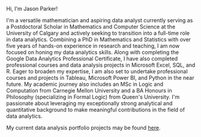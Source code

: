 Hi, I'm Jason Parker! 

I'm a versatile mathematician and aspiring data analyst currently serving as a Postdoctoral Scholar in Mathematics and Computer Science at the University of Calgary and actively seeking to transition into a full-time role in data analytics. Combining a PhD in Mathematics and Statistics with over five years of hands-on experience in research and teaching, I am now focused on honing my data analytics skills. Along with completing the Google Data Analytics Professional Certificate, I have also completed professional courses and data analysis projects in Microsoft Excel, SQL, and R. Eager to broaden my expertise, I am also set to undertake professional courses and projects in Tableau, Microsoft Power BI, and Python in the near future. My academic journey also includes an MSc in Logic and Computation from Carnegie Mellon University and a BA Honours in Philosophy (specializing in Formal Logic) from Queen's University. I'm passionate about leveraging my exceptionally strong analytical and quantitative background to make meaningful contributions in the field of data analytics.

My current data analysis portfolio projects may be found [here](https://github.com/jasonparker1991/DataAnalysisPortfolioProjects/blob/main/README.md).

<!---
jasonparker1991/jasonparker1991 is a ✨ special ✨ repository because its `README.md` (this file) appears on your GitHub profile.
You can click the Preview link to take a look at your changes.
--->
